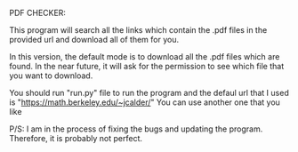 PDF CHECKER:

This program will search all the links which contain the .pdf files in the provided url and download all of them for you. 

In this version, the default mode is to download all the .pdf files which are found. In the near future, it will ask for the permission to see which file that you want to download. 

You should run "run.py" file to run the program and the defaul url that I used is "https://math.berkeley.edu/~jcalder/" 
You can use another one that you like 

P/S: I am in the process of fixing the bugs and updating the program. Therefore, it is probably not perfect. 


